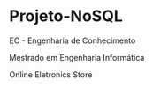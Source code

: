 # Projeto-NoSQL

EC - Engenharia de Conhecimento

Mestrado em Engenharia Informática

Online Eletronics Store
